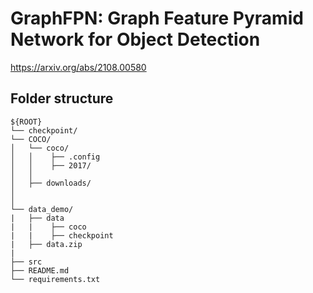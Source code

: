 # GraphFPN: Graph Feature Pyramid Network for Object Detection

https://arxiv.org/abs/2108.00580


## Folder structure

```
${ROOT}
└── checkpoint/
└── COCO/    
│   └── coco/
│   │    ├── .config 
│   │    ├── 2017/
│   │
│   ├── downloads/
│
│
└── data_demo/
|   ├── data
|   |    ├── coco
|   |    ├── checkpoint
|   ├── data.zip
|     
├── src     
├── README.md 
└── requirements.txt
```
